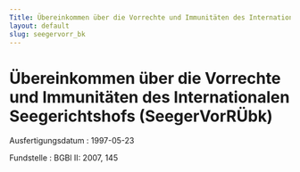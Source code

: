 ```yaml
---
Title: Übereinkommen über die Vorrechte und Immunitäten des Internationalen Seegerichtshofs
layout: default
slug: seegervorr_bk
---
```


# Übereinkommen über die Vorrechte und Immunitäten des Internationalen Seegerichtshofs (SeegerVorRÜbk)

Ausfertigungsdatum
:   1997-05-23

Fundstelle
:   BGBl II: 2007, 145

